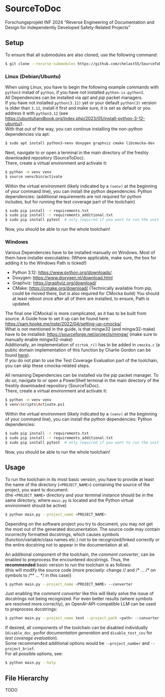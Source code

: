 # SourceToDoc
Forschungsprojekt INF 2024 "Reverse Engineering of Documentation and Design for Independently Developed Safety-Related Projects"

## Setup
To ensure that all submodules are also cloned, use the following command:
```sh
$ git clone --recurse-submodules https://github.com/chelast55/SourceToDoc.git
```
### Linux (Debian/Ubuntu)
When using Linux, you have to begin the following example commands with `python3` instad of `python`, if you have not installed `python-is-python3`.  
All Dependencies can be installed via *apt* and *pip* packet managers.  
If you have not installed `python(3.12)` yet or your default `python(3)` version is older than `3.12`, install it first and make sure, it is set as default
or you address it with `python3.12` (see https://ubuntuhandbook.org/index.php/2023/05/install-python-3-12-ubuntu/).  
With that out of the way, you can continue installing the non-python dependencies via apt:
```sh
$ sudo apt install python3-venv doxygen graphviz cmake libcmocka-dev
```
Next, navigate to or open a terminal in the main directory of the freshly downloaded repository (SourceToDoc).  
There, create a virtual environment and activate it:
```sh
$ python -m venv venv
$ source venv/bin/activate
```
Within the virtual environment (likely indicated by a `(venv)` at the beginning of your command line), you can install the python dependencies:
Python dependencies: (additional requirements are not required for python includes, but for running the test coverage part of the toolchain)
```sh
$ sudo pip install -r requirements.txt
$ sudo pip install -r requirements_additional.txt
$ sudo pip install pytest  # only required if you want to run the unit tests for this toolchain
```
Now, you should be able to run the whole toolchain!

### Windows
Various Dependencies have to be installed manually on Windows.
Most of them have installer executables:
(Where applicable, make sure, the box for adding it to the Windows Path is ticked!)
- Python 3.12: https://www.python.org/downloads/.
- Doxygen: https://www.doxygen.nl/download.html
- Graphviz: https://graphviz.org/download/
- CMake: https://cmake.org/download/ (Technically available from pip, could be moved there, but is also required for CMocka build)
You should at least reboot once after all of them are installed, to ensure, Path is updated.

The final one (CMocka) is more complicated, as it has to be built from source. 
A Guide how to set it up can be found here: https://sam.hooke.me/note/2022/04/setting-up-cmocka/  
What is not mentioned in the guide, is that mingw32 (and mingw32-make) have to be installed: https://sourceforge.net/projects/mingw/ (make sure to manually enable mingw32-make)  
Additionally, an implementation of `strtok_r()` has to be added in `cmocka.c` (a public domain implementation of this function by Charlie Gordon can be found [here](http://groups.google.com/group/comp.lang.c/msg/2ab1ecbb86646684)).  
If you do not plan to use the Test Coverage Evaluation part of the toolchain, you can skip these cmocka-related steps.

All remaining Dependencies can be installed via the *pip* packet manager.
To do so, navigate to or open a PowerShell terminal in the main directory of the freshly downloaded repository (SourceToDoc).  
There, create a virtual environment and activate it:
```sh
$ python -m venv venv
$ venv\Scripts\Activate.ps1
```
Within the virtual environment (likely indicated by a `(venv)` at the beginning of your command line), you can install the python dependencies:
Python dependencies:
```sh
$ sudo pip install -r requirements.txt
$ sudo pip install -r requirements_additional.txt
$ sudo pip install pytest  # only required if you want to run the unit tests for this toolchain
```
Now, you should be able to run the whole toolchain!


## Usage
To run the toolchain in its most basic version, you have to provide at least the name of the directory (`<PROJECT_NAME>`) containing the source of the project, you want to document:   
(the `<PROJECT_NAME>` directory and your terminal instance should be in the same directory, where `main.py` is located and the Python virtual environment should be active)

```sh
$ python main.py --project_name <PROJECT_NAME>
```
Depending on the software project you try to document, you may not get the most out of the generated documentation. The source code may contain incorrectly formatted docstrings, which causes symbols (function/variable/class names etc.) not to be recognized/linked correctly or the entire docstring not to appear in the documentation at all.  
  
An additional component of the toolchain, the *comment converter*, can be enabled to preprocess the encountered docstrings. Thus, the **recommended** basic version to run the toolchain is as follows:  
(this will modify the source code (more precisely: change // and /* ... /* on symbols to /** ... */ in this case))
```sh
$ python main.py --project_name <PROJECT_NAME> --converter
```
Just enabling the *comment converter* like this will likely solve the issue of docstrings not being recognized. For even better results (where symbols are resolved more correctly), an OpenAI-API-compatible LLM can be used to preprocess docstrings:
```sh
$ python main.py --project_name test --project_path <path> --converter function_comment_llm --cc_openai_base_url <url> --cc_openai_api_key <key> --cc_llm_model <model>
```

If desired, all components of the toolchain can be disabled individually (`disable_doc_gen`for *documentation generation* and `disable_test_cov` for *test coverage evaluation*).  
Some recommended additional options would be `--project_number` and `--project_brief`.  
For all possible options, see:
```sh
$ python main.py --help
```

## File Hierarchy
TODO

 
